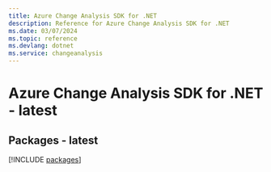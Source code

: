 ```yaml
---
title: Azure Change Analysis SDK for .NET
description: Reference for Azure Change Analysis SDK for .NET
ms.date: 03/07/2024
ms.topic: reference
ms.devlang: dotnet
ms.service: changeanalysis
---
```

# Azure Change Analysis SDK for .NET - latest
## Packages - latest
[!INCLUDE [packages](change-analysis-index.md)]
